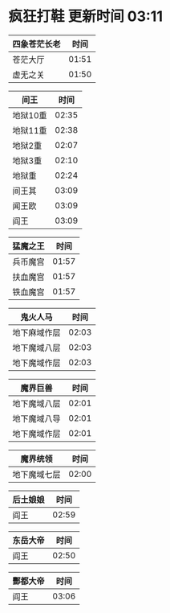 # 疯狂打鞋 更新时间 03:11

| 四象苍茫长老   | 时间    |
|--------|-------|
| 苍茫大厅 | 01:51 |
| 虚无之关 | 01:50 |

| 间王   | 时间    |
|--------|-------|
| 地狱10重 | 02:35 |
| 地狱11重 | 02:38 |
| 地狱2重 | 02:07 |
| 地狱3重 | 02:10 |
| 地狱重 | 02:24 |
| 间王其 | 03:09 |
| 闻王欧 | 03:09 |
| 阎王 | 03:09 |

| 猛魔之王   | 时间    |
|--------|-------|
| 兵币魔宫 | 01:57 |
| 扶血魔宫 | 01:57 |
| 铁血魔宫 | 01:57 |

| 鬼火人马   | 时间    |
|--------|-------|
| 地下麻域作层 | 02:03 |
| 地下魔域八层 | 02:03 |
| 地下魔域作层 | 02:03 |

| 魔界巨兽   | 时间    |
|--------|-------|
| 地下魔域八层 | 02:01 |
| 地下魔域八导 | 02:01 |
| 地下魔域作层 | 02:01 |

| 魔界统领   | 时间    |
|--------|-------|
| 地下魔域七层 | 02:00 |

| 后土娘娘   | 时间    |
|--------|-------|
| 阎王 | 02:59 |

| 东岳大帝   | 时间    |
|--------|-------|
| 阎王 | 02:50 |

| 酆都大帝   | 时间    |
|--------|-------|
| 阎王 | 03:06 |